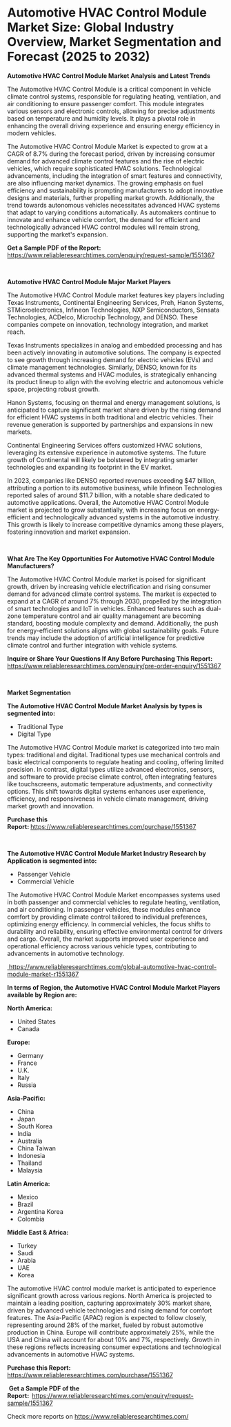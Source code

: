 <p><h1>Automotive HVAC Control Module Market Size: Global Industry Overview, Market Segmentation and Forecast (2025 to 2032)</h1></p><p><strong>Automotive HVAC Control Module Market Analysis and Latest Trends</strong></p>
<p><p>The Automotive HVAC Control Module is a critical component in vehicle climate control systems, responsible for regulating heating, ventilation, and air conditioning to ensure passenger comfort. This module integrates various sensors and electronic controls, allowing for precise adjustments based on temperature and humidity levels. It plays a pivotal role in enhancing the overall driving experience and ensuring energy efficiency in modern vehicles.</p><p>The Automotive HVAC Control Module Market is expected to grow at a CAGR of 8.7% during the forecast period, driven by increasing consumer demand for advanced climate control features and the rise of electric vehicles, which require sophisticated HVAC solutions. Technological advancements, including the integration of smart features and connectivity, are also influencing market dynamics. The growing emphasis on fuel efficiency and sustainability is prompting manufacturers to adopt innovative designs and materials, further propelling market growth. Additionally, the trend towards autonomous vehicles necessitates advanced HVAC systems that adapt to varying conditions automatically. As automakers continue to innovate and enhance vehicle comfort, the demand for efficient and technologically advanced HVAC control modules will remain strong, supporting the market's expansion.</p></p>
<p><strong>Get a Sample PDF of the Report:&nbsp;</strong> <a href="https://www.reliableresearchtimes.com/enquiry/request-sample/1551367?utm_campaign=2205&utm_medium=2&utm_source=Github&utm_content=ia&utm_term=30032025&utm_id=automotive-hvac-control-module">https://www.reliableresearchtimes.com/enquiry/request-sample/1551367</a></p>
<p>&nbsp;</p>
<p><strong>Automotive HVAC Control Module Major Market Players</strong></p>
<p><p>The Automotive HVAC Control Module market features key players including Texas Instruments, Continental Engineering Services, Preh, Hanon Systems, STMicroelectronics, Infineon Technologies, NXP Semiconductors, Sensata Technologies, ACDelco, Microchip Technology, and DENSO. These companies compete on innovation, technology integration, and market reach.</p><p>Texas Instruments specializes in analog and embedded processing and has been actively innovating in automotive solutions. The company is expected to see growth through increasing demand for electric vehicles (EVs) and climate management technologies. Similarly, DENSO, known for its advanced thermal systems and HVAC modules, is strategically enhancing its product lineup to align with the evolving electric and autonomous vehicle space, projecting robust growth.</p><p>Hanon Systems, focusing on thermal and energy management solutions, is anticipated to capture significant market share driven by the rising demand for efficient HVAC systems in both traditional and electric vehicles. Their revenue generation is supported by partnerships and expansions in new markets.</p><p>Continental Engineering Services offers customized HVAC solutions, leveraging its extensive experience in automotive systems. The future growth of Continental will likely be bolstered by integrating smarter technologies and expanding its footprint in the EV market.</p><p>In 2023, companies like DENSO reported revenues exceeding $47 billion, attributing a portion to its automotive business, while Infineon Technologies reported sales of around $11.7 billion, with a notable share dedicated to automotive applications. Overall, the Automotive HVAC Control Module market is projected to grow substantially, with increasing focus on energy-efficient and technologically advanced systems in the automotive industry. This growth is likely to increase competitive dynamics among these players, fostering innovation and market expansion.</p></p>
<p>&nbsp;</p>
<p><strong>What Are The Key Opportunities For Automotive HVAC Control Module Manufacturers?</strong></p>
<p><p>The Automotive HVAC Control Module market is poised for significant growth, driven by increasing vehicle electrification and rising consumer demand for advanced climate control systems. The market is expected to expand at a CAGR of around 7% through 2030, propelled by the integration of smart technologies and IoT in vehicles. Enhanced features such as dual-zone temperature control and air quality management are becoming standard, boosting module complexity and demand. Additionally, the push for energy-efficient solutions aligns with global sustainability goals. Future trends may include the adoption of artificial intelligence for predictive climate control and further integration with vehicle systems.</p></p>
<p><strong>Inquire or Share Your Questions If Any Before Purchasing This Report:</strong> <a href="https://www.reliableresearchtimes.com/enquiry/pre-order-enquiry/1551367?utm_campaign=2205&utm_medium=2&utm_source=Github&utm_content=ia&utm_term=30032025&utm_id=automotive-hvac-control-module">https://www.reliableresearchtimes.com/enquiry/pre-order-enquiry/1551367</a></p>
<p>&nbsp;</p>
<p><strong>Market Segmentation</strong></p>
<p><strong>The Automotive HVAC Control Module Market Analysis by types is segmented into:</strong></p>
<p><ul><li>Traditional Type</li><li>Digital Type</li></ul></p>
<p><p>The Automotive HVAC Control Module market is categorized into two main types: traditional and digital. Traditional types use mechanical controls and basic electrical components to regulate heating and cooling, offering limited precision. In contrast, digital types utilize advanced electronics, sensors, and software to provide precise climate control, often integrating features like touchscreens, automatic temperature adjustments, and connectivity options. This shift towards digital systems enhances user experience, efficiency, and responsiveness in vehicle climate management, driving market growth and innovation.</p></p>
<p><strong>Purchase this Report:&nbsp;</strong><a href="https://www.reliableresearchtimes.com/purchase/1551367?utm_campaign=2205&utm_medium=2&utm_source=Github&utm_content=ia&utm_term=30032025&utm_id=automotive-hvac-control-module">https://www.reliableresearchtimes.com/purchase/1551367</a></p>
<p>&nbsp;</p>
<p><strong>The Automotive HVAC Control Module Market Industry Research by Application is segmented into:</strong></p>
<p><ul><li>Passenger Vehicle</li><li>Commercial Vehicle</li></ul></p>
<p><p>The Automotive HVAC Control Module Market encompasses systems used in both passenger and commercial vehicles to regulate heating, ventilation, and air conditioning. In passenger vehicles, these modules enhance comfort by providing climate control tailored to individual preferences, optimizing energy efficiency. In commercial vehicles, the focus shifts to durability and reliability, ensuring effective environmental control for drivers and cargo. Overall, the market supports improved user experience and operational efficiency across various vehicle types, contributing to advancements in automotive technology.</p></p>
<p><a href="https://www.reliableresearchtimes.com/global-automotive-hvac-control-module-market-r1551367?utm_campaign=2205&utm_medium=2&utm_source=Github&utm_content=ia&utm_term=30032025&utm_id=automotive-hvac-control-module">&nbsp;https://www.reliableresearchtimes.com/global-automotive-hvac-control-module-market-r1551367</a></p>
<p><strong>In terms of Region, the Automotive HVAC Control Module Market Players available by Region are:</strong></p>
<p>
    <p> <strong> North America: </strong>
        <ul>
            <li>United States</li>
            <li>Canada</li>
        </ul>
        </p> 
    <p> <strong> Europe: </strong>
        <ul>
            <li>Germany</li>
            <li>France</li>
            <li>U.K.</li>
            <li>Italy</li>
            <li>Russia</li>
        </ul>
        </p> 
    <p> <strong> Asia-Pacific: </strong>
        <ul>
            <li>China</li>
            <li>Japan</li>
            <li>South Korea</li>
            <li>India</li>
            <li>Australia</li>
            <li>China Taiwan</li>
            <li>Indonesia</li>
            <li>Thailand</li>
            <li>Malaysia</li>
        </ul>
        </p> 
    <p> <strong> Latin America: </strong>
        <ul>
            <li>Mexico</li>
            <li>Brazil</li>
            <li>Argentina Korea</li>
            <li>Colombia</li>
        </ul>
        </p> 
    <p> <strong> Middle East & Africa: </strong>
        <ul>
            <li>Turkey</li>
            <li>Saudi</li>
            <li>Arabia</li>
            <li>UAE</li>
            <li>Korea</li>
        </ul>
    </p>
    </p>
<p><p>The automotive HVAC control module market is anticipated to experience significant growth across various regions. North America is projected to maintain a leading position, capturing approximately 30% market share, driven by advanced vehicle technologies and rising demand for comfort features. The Asia-Pacific (APAC) region is expected to follow closely, representing around 28% of the market, fueled by robust automotive production in China. Europe will contribute approximately 25%, while the USA and China will account for about 10% and 7%, respectively. Growth in these regions reflects increasing consumer expectations and technological advancements in automotive HVAC systems.</p></p>
<p><strong>Purchase this Report: </strong><a href="https://www.reliableresearchtimes.com/purchase/1551367?utm_campaign=2205&utm_medium=2&utm_source=Github&utm_content=ia&utm_term=30032025&utm_id=automotive-hvac-control-module">https://www.reliableresearchtimes.com/purchase/1551367</a></p>
<p>&nbsp;<strong>Get a Sample PDF of the Report:&nbsp;&nbsp;</strong><a href="https://www.reliableresearchtimes.com/enquiry/request-sample/1551367?utm_campaign=2205&utm_medium=2&utm_source=Github&utm_content=ia&utm_term=30032025&utm_id=automotive-hvac-control-module">https://www.reliableresearchtimes.com/enquiry/request-sample/1551367</a></p>
<p><strong></strong></p>
<p>Check more reports on <a href="https://www.reliableresearchtimes.com/?utm_campaign=2205&utm_medium=2&utm_source=Github&utm_content=ia&utm_term=30032025&utm_id=automotive-hvac-control-module">https://www.reliableresearchtimes.com/</a></p>